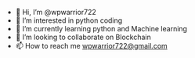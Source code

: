 - 👋 Hi, I’m @wpwarrior722
- 👀 I’m interested in python coding
- 🌱 I’m currently learning python and Machine learning
- 💞️ I’m looking to collaborate on Blockchain
- 📫 How to reach me wpwarrior722@gmail.com


<!---
wpwarrior722/wpwarrior722 is a ✨ special ✨ repository because its `README.md` (this file) appears on your GitHub profile.
You can click the Preview link to take a look at your changes.
--->
